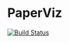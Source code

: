 # PaperViz

[![Build Status](https://github.com/ojwoodford/PaperViz.jl/actions/workflows/CI.yml/badge.svg?branch=main)](https://github.com/ojwoodford/PaperViz.jl/actions/workflows/CI.yml?query=branch%3Amain)
